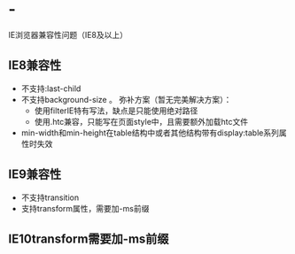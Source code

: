 # -
IE浏览器兼容性问题（IE8及以上）

## IE8兼容性
  - 不支持:last-child
  - 不支持background-size 。
    弥补方案（暂无完美解决方案）：
    - 使用filterIE特有写法，缺点是只能使用绝对路径
    - 使用.htc兼容，只能写在页面style中，且需要额外加载htc文件
  - min-width和min-height在table结构中或者其他结构带有display:table系列属性时失效

## IE9兼容性
  - 不支持transition
  - 支持transform属性，需要加-ms前缀

## IE10transform需要加-ms前缀
